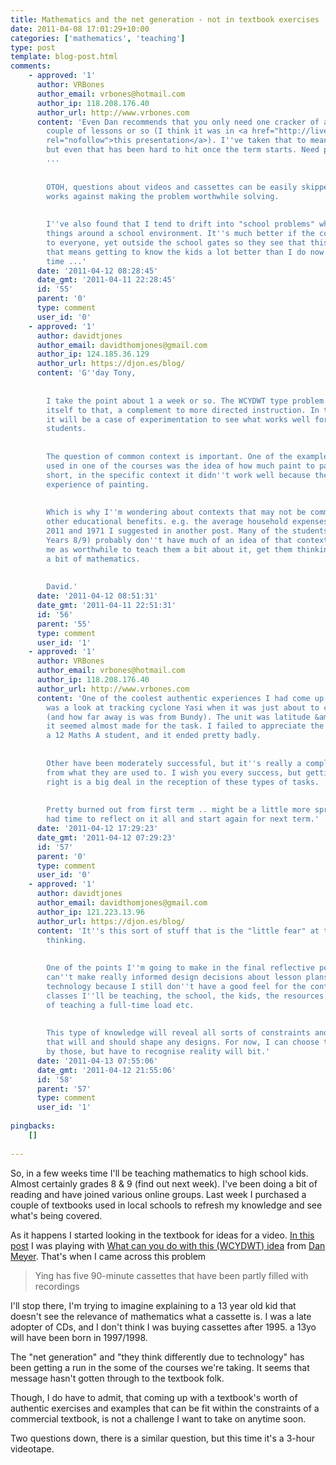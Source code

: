 ```yaml
---
title: Mathematics and the net generation - not in textbook exercises
date: 2011-04-08 17:01:29+10:00
categories: ['mathematics', 'teaching']
type: post
template: blog-post.html
comments:
    - approved: '1'
      author: VRBones
      author_email: vrbones@hotmail.com
      author_ip: 118.208.176.40
      author_url: http://www.vrbones.com
      content: 'Even Dan recommends that you only need one cracker of an example every
        couple of lessons or so (I think it was in <a href="http://live.classroom20.com/1/post/2010/11/math-class-needs-a-makeover-special-guest-dan-meyer.html"
        rel="nofollow">this presentation</a>). I''ve taken that to mean about one a week,
        but even that has been hard to hit once the term starts. Need preparation time
        ...
    
    
        OTOH, questions about videos and cassettes can be easily skipped over as the context
        works against making the problem worthwhile solving.
    
    
        I''ve also found that I tend to drift into "school problems" where you look at
        things around a school environment. It''s much better if the context is familiar
        to everyone, yet outside the school gates so they see that this is practical stuff.  Unfortunatley
        that means getting to know the kids a lot better than I do now. More preparation
        time ...'
      date: '2011-04-12 08:28:45'
      date_gmt: '2011-04-11 22:28:45'
      id: '55'
      parent: '0'
      type: comment
      user_id: '0'
    - approved: '1'
      author: davidtjones
      author_email: davidthomjones@gmail.com
      author_ip: 124.185.36.129
      author_url: https://djon.es/blog/
      content: 'G''day Tony,
    
    
        I take the point about 1 a week or so. The WCYDWT type problem does seem to lend
        itself to that, a complement to more directed instruction. In the end I guess
        it will be a case of experimentation to see what works well for me and also the
        students.
    
    
        The question of common context is important. One of the examples that''s been
        used in one of the courses was the idea of how much paint to paint a house. In
        short, in the specific context it didn''t work well because the students had no
        experience of painting.
    
    
        Which is why I''m wondering about contexts that may not be common, but  may have
        other educational benefits. e.g. the average household expenses comparison between
        2011 and 1971 I suggested in another post. Many of the students (especially in
        Years 8/9) probably don''t have much of an idea of that context. But it strikes
        me as worthwhile to teach them a bit about it, get them thinking about it with
        a bit of mathematics.
    
    
        David.'
      date: '2011-04-12 08:51:31'
      date_gmt: '2011-04-11 22:51:31'
      id: '56'
      parent: '55'
      type: comment
      user_id: '1'
    - approved: '1'
      author: VRBones
      author_email: vrbones@hotmail.com
      author_ip: 118.208.176.40
      author_url: http://www.vrbones.com
      content: 'One of the coolest authentic experiences I had come up with this term
        was a look at tracking cyclone Yasi when it was just about to cross the coast
        (and how far away is was from Bundy). The unit was latitude &amp; longitude, so
        it seemed almost made for the task. I failed to appreciate the sheer apathy of
        a 12 Maths A student, and it ended pretty badly.
    
    
        Other have been moderately successful, but it''s really a complete mental shift
        from what they are used to. I wish you every success, but getting the context
        right is a big deal in the reception of these types of tasks.
    
    
        Pretty burned out from first term .. might be a little more spritely after I''ve
        had time to reflect on it all and start again for next term.'
      date: '2011-04-12 17:29:23'
      date_gmt: '2011-04-12 07:29:23'
      id: '57'
      parent: '0'
      type: comment
      user_id: '0'
    - approved: '1'
      author: davidtjones
      author_email: davidthomjones@gmail.com
      author_ip: 121.223.13.96
      author_url: https://djon.es/blog/
      content: 'It''s this sort of stuff that is the "little fear" at the depths of my
        thinking.
    
    
        One of the points I''m going to make in the final reflective post is that I simply
        can''t make really informed design decisions about lesson plans or integrating
        technology because I still don''t have a good feel for the context. For the actual
        classes I''ll be teaching, the school, the kids, the resources, the sheer effort
        of teaching a full-time load etc.
    
    
        This type of knowledge will reveal all sorts of constraints and even enablers
        that will and should shape any designs. For now, I can choose to be unconstrained
        by those, but have to recognise reality will bit.'
      date: '2011-04-13 07:55:06'
      date_gmt: '2011-04-12 21:55:06'
      id: '58'
      parent: '57'
      type: comment
      user_id: '1'
    
pingbacks:
    []
    
---
```

So, in a few weeks time I'll be teaching mathematics to high school kids. Almost certainly grades 8 & 9 (find out next week). I've been doing a bit of reading and have joined various online groups. Last week I purchased a couple of textbooks used in local schools to refresh my knowledge and see what's being covered.

As it happens I started looking in the textbook for ideas for a video. [In this post](/blog2/2011/04/07/group-2-technologies-images-audio-and-video/) I was playing with [What can you do with this (WCYDWT) idea](http://blog.mrmeyer.com/?category_name=what-can-you-do-with-this) from [Dan Meyer](http://blog.mrmeyer.com). That's when I came across this problem

> Ying has five 90-minute cassettes that have been partly filled with recordings

I'll stop there, I'm trying to imagine explaining to a 13 year old kid that doesn't see the relevance of mathematics what a cassette is. I was a late adopter of CDs, and I don't think I was buying cassettes after 1995. a 13yo will have been born in 1997/1998.

The "net generation" and "they think differently due to technology" has been getting a run in the some of the courses we're taking. It seems that message hasn't gotten through to the textbook folk.

Though, I do have to admit, that coming up with a textbook's worth of authentic exercises and examples that can be fit within the constraints of a commercial textbook, is not a challenge I want to take on anytime soon.

Two questions down, there is a similar question, but this time it's a 3-hour videotape.